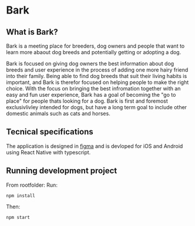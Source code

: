 # Bark

## What is Bark?
Bark is a meeting place for breeders, dog owners and people that want to learn more abaout dog breeds and potentially getting or adopting a dog. 

Bark is focused on giving dog owners the best information about dog breeds and user experience in the process of adding one more hairy friend into their family. 
Being able to find dog breeds that suit their living habits is important, and Bark is therefor focused on helping people to make the right choice.
With the focus on bringing the best infromation together with an easy and fun user experience, Bark has a goal of becoming the "go to place" for people thats looking for a dog.
Bark is first and foremost exclusivlivley intended for dogs, but have a long term goal to include other domestic animals such as cats and horses.

## Tecnical specifications
The application is designed in [figma](https://www.figma.com/proto/tMuY4Iib45vr69MZ21U5Zi/Bark?page-id=0%3A1&node-id=7%3A4&viewport=241%2C48%2C0.27&scaling=scale-down&starting-point-node-id=7%3A4&show-proto-sidebar=1) 
and is devloped for iOS and Android using React Native with typescript. 

## Running development project
From rootfolder: 
Run:
```
npm install
```
Then:
```
npm start

